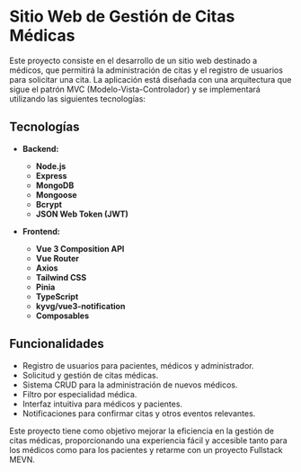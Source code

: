 # Sitio Web de Gestión de Citas Médicas

Este proyecto consiste en el desarrollo de un sitio web destinado a médicos, que permitirá la administración de citas y el registro de usuarios para solicitar una cita. La aplicación está diseñada con una arquitectura que sigue el patrón MVC (Modelo-Vista-Controlador) y se implementará utilizando las siguientes tecnologías:

## Tecnologías

- **Backend:**
  - **Node.js**
  - **Express**
  - **MongoDB**
  - **Mongoose**
  - **Bcrypt**
  - **JSON Web Token (JWT)**

- **Frontend:**
  - **Vue 3 Composition API**
  - **Vue Router**
  - **Axios**
  - **Tailwind CSS**
  - **Pinia**
  - **TypeScript**
  - **kyvg/vue3-notification**
  - **Composables**

## Funcionalidades

- Registro de usuarios para pacientes, médicos y administrador.
- Solicitud y gestión de citas médicas.
- Sistema CRUD para la administración de nuevos médicos.
- Filtro por especialidad médica.
- Interfaz intuitiva para médicos y pacientes.
- Notificaciones para confirmar citas y otros eventos relevantes.

Este proyecto tiene como objetivo mejorar la eficiencia en la gestión de citas médicas, proporcionando una experiencia fácil y accesible tanto para los médicos como para los pacientes y retarme con un proyecto Fullstack MEVN.
